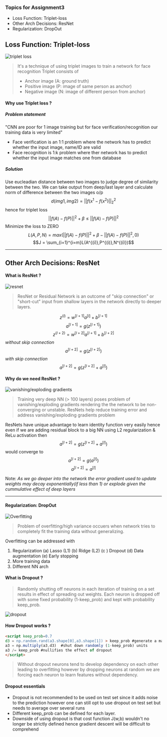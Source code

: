 ### Topics for Assignment3
* Loss Function: Triplet-loss
* Other Arch Decisions: ResNet
* Regularization: DropOut

## Loss Function: Triplet-loss
![triplet loss](https://www.researchgate.net/publication/303794993/figure/fig14/AS:372579471773698@1465841276337/An-illustration-of-training-the-retrieval-CNN-model-by-adding-a-triplet-loss-in-the.png)
>It's a technique of using triplet images to train a network for face recognition
>Triplet consists of 
>* Anchor image (A: ground truth)
>* Positive image (P: image of same person as anchor)
>* Negative image (N: image of different person from anchor)

#### Why use Triplet loss ?

##### Problem statement 
"CNN are poor for 1 image training but for face verification/recognition our training data is very limited"
* Face verification is an 1:1 problem where the network has to predict whether the input image, name/ID are valid
* Face recognition is 1:k problem where ther network has to predict whether the input image matches one from database

##### Solution
Use eucleadian distance between two images to judge degree of similarity between the two.
We can take output from deep/last layer and calculate norm of difference between the two images o/p
$$d(img1,img2) = {||f(x^{1}-f(x^{2})||_2}^2$$ 
hence for triplet loss
$${||f(A) - f(P)||}^2 + \beta \le {||f(A) - f(P)||}^2 $$
Minimize the loss to ZERO
$$L(A,P,N) = max({||f(A) - f(P)||}^2 + \beta - {||f(A) - f(P)||}^2,0 )$$
$$J = \sum_{i=1}^{i=m}L(A^{(i)},P^{(i)},N^{(i)})$$
_____

## Other Arch Decisions: ResNet

#### What is ResNet ?
![resnet](https://i.imgur.com/HwKKi8V.png)
>ResNet or Residual Network is an outcome of "skip connection" or "short-cut" input from shallow layers in the network directly to deeper layers.

$$z^{(l)} =w^{[l+1]}a^{[l]}+b^{[l+1]}$$
$$a^{[l+1]}=g(z^{[l+1]})$$
$$z^{(l+2)} =w^{[l+2]}a^{[l+1]}+b^{[l+2]}$$
_without skip connection_ 
$$a^{[l+2]}=g(z^{[l+2]})$$ 
_with skip connection_ 
$$a^{[l+2]}=g(z^{[l+2]}+a^{[l]})$$ 

#### Why do we need ResNet ?
![vanishing/exploding gradients](https://1.bp.blogspot.com/-MXB-rQR4Zog/V5BOnQ4eiRI/AAAAAAAAYPQ/lZ9oudu6-2Y9N7gVR_Q621R4yvKZcUYVgCLcB/s1600/Screen%2BShot%2B2016-07-21%2Bat%2B12.23.59%2BAM.jpg)
>Training very deep NN (> 100 layers) poses problem of vanishing/exploding gradients rendering the the network to be non-converging or unstable.
>ResNets help reduce training error and address vanishing/exploding gradients problem

ResNets have unique advantage to learn identity function very easily hence even if we are adding residual block to a big NN using L2 regularization & ReLu activation then
$$a^{[l+2]}=g(z^{[l+2]}+a^{[l]})$$ 
would converge to 
$$a^{[l+2]}=g(a^{[l]})$$ 
$$a^{[l+2]}=a^{[l]}$$ 

Note: _As we go deeper into the network the error gradient used to update weights may decay exponentially(if less than 1) or explode given the cummulative effect of deep layers_

---
#### Regularization: DropOut

![Overfitting](https://thumbor.forbes.com/thumbor/960x0/https%3A%2F%2Fblogs-images.forbes.com%2Ftiriasresearch%2Ffiles%2F2018%2F01%2FOverfit-e1515527440489.jpg)

>Problem of overfitting/high variance occuers when network tries to completely fit the training data without generalizing. 

Overfitting can be addressed with
1. Regularization 
  (a) Lasso (L1)
  (b) Ridge (L2)
  (c ) Dropout
  (d) Data augmentation
  (e) Early stopping
2. More training data
3. Different NN arch

#### What is Dropout ?

>Randomly shutting off neurons in each iteration of training on a set results in effect of spreading out weights.
>Each neuron is dropped off with some fixed probability (1-keep_prob) and kept with probability keep_prob.

![dropout](https://static.commonlounge.com/fp/600w/aOLPWvdc8ukd8GTFUhff2RtcA1520492906_kc)

#### How Dropout works ?
```html
<script keep_prob=0.7
d3 = np.random.rand(a3.shape[0],a3.shape[1]) > keep_prob #generate a matrix of true/false
a3 = np.multiply(a3,d3)  #shut down randomly (1-keep_prob) units
a3 /= keep_prob #nullifies the effect of dropout
</script>
```
>Without dropout neurons tend to develop dependency on each other leading to overfitting however by dropping neurons at random we are forcing each neuron to learn features without dependency.

#### Dropout essentials
* Dropout is not recommended to be used on test set since it adds noise to the prediction however one can still opt to use dropout on test set but needs to average over several runs
* Different keep_prob can be defined for each layer. 
* Downside of using dropout is that cost function J(w,b) wouldn't no longer be strictly defined hence gradient descent will be difficult to comprehend
